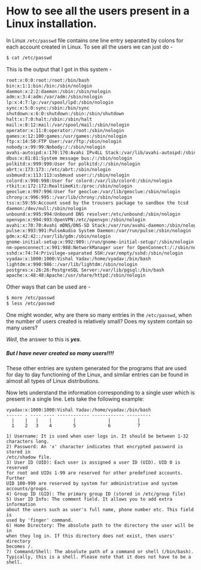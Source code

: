 How to see all the users present in a Linux installation.
===


In Linux `/etc/passwd` file contains one line entry separated by colons for
each account created in Linux. To see all the users we can just do -
```bash
$ cat /etc/passwd
```

This is the output that I got in this system -

```bash
root:x:0:0:root:/root:/bin/bash
bin:x:1:1:bin:/bin:/sbin/nologin
daemon:x:2:2:daemon:/sbin:/sbin/nologin
adm:x:3:4:adm:/var/adm:/sbin/nologin
lp:x:4:7:lp:/var/spool/lpd:/sbin/nologin
sync:x:5:0:sync:/sbin:/bin/sync
shutdown:x:6:0:shutdown:/sbin:/sbin/shutdown
halt:x:7:0:halt:/sbin:/sbin/halt
mail:x:8:12:mail:/var/spool/mail:/sbin/nologin
operator:x:11:0:operator:/root:/sbin/nologin
games:x:12:100:games:/usr/games:/sbin/nologin
ftp:x:14:50:FTP User:/var/ftp:/sbin/nologin
nobody:x:99:99:Nobody:/:/sbin/nologin
avahi-autoipd:x:170:170:Avahi IPv4LL Stack:/var/lib/avahi-autoipd:/sbin/....
dbus:x:81:81:System message bus:/:/sbin/nologin
polkitd:x:999:999:User for polkitd:/:/sbin/nologin
abrt:x:173:173::/etc/abrt:/sbin/nologin
usbmuxd:x:113:113:usbmuxd user:/:/sbin/nologin
colord:x:998:998:User for colord:/var/lib/colord:/sbin/nologin
rtkit:x:172:172:RealtimeKit:/proc:/sbin/nologin
geoclue:x:997:996:User for geoclue:/var/lib/geoclue:/sbin/nologin
chrony:x:996:995::/var/lib/chrony:/sbin/nologin
tss:x:59:59:Account used by the trousers package to sandbox the tcsd
daemon:/dev/null:/sbin/nologin
unbound:x:995:994:Unbound DNS resolver:/etc/unbound:/sbin/nologin
openvpn:x:994:993:OpenVPN:/etc/openvpn:/sbin/nologin
avahi:x:70:70:Avahi mDNS/DNS-SD Stack:/var/run/avahi-daemon:/sbin/nologin
pulse:x:993:991:PulseAudio System Daemon:/var/run/pulse:/sbin/nologin
gdm:x:42:42::/var/lib/gdm:/sbin/nologin
gnome-initial-setup:x:992:989::/run/gnome-initial-setup/:/sbin/nologin
nm-openconnect:x:991:988:NetworkManager user for OpenConnect:/:/sbin/nologin
sshd:x:74:74:Privilege-separated SSH:/var/empty/sshd:/sbin/nologin
vyadav:x:1000:1000:Vishal Yadav:/home/vyadav:/bin/bash
lightdm:x:990:986::/var/lib/lightdm:/sbin/nologin
postgres:x:26:26:PostgreSQL Server:/var/lib/pgsql:/bin/bash
apache:x:48:48:Apache:/usr/share/httpd:/sbin/nologin
```

Other ways that can be used are -
```bash
$ more /etc/passwd
$ less /etc/passwd
```

One might wonder, why are there so many entries in the `/etc/passwd`, when the
number of users created is relatively small? Does my system contain so many
users?

*Well*, the answer to this is ***yes***.

##### But I have never created so many users!!!!

These other entries are system generated for the programs that are used for
day to day functioning of the Linux, and similar entries can be found in almost
all types of Linux distributions.

Now lets understand the information corresponding to a single user which is
present in a single line. Lets take the following example:

    vyadav:x:1000:1000:Vishal Yadav:/home/vyadav:/bin/bash
    ------ - ---- ---- ------------ ------------ ---------
      |    |   |    |        |            |          |
      1    2   3    4        5            6          7
    
    1) Username: It is used when user logs in. It should be between 1-32
    characters long.
    2) Password: An 'x' character indicates that encrypted password is stored in
    /etc/shadow file.
    3) User ID (UID): Each user is assigned a user ID (UID). UID 0 is reserved
    for root and UIDs 1-99 are reserved for other predefined accounts. Further
    UID 100-999 are reserved by system for administrative and system
    accounts/groups.
    4) Group ID (GID): The primary group ID (stored in /etc/group file)
    5) User ID Info: The comment field. It allows you to add extra information
    about the users such as user's full name, phone number etc. This field is
    used by 'finger' command.
    6) Home Directory: The absolute path to the directory the user will be in
    when they log in. If this directory does not exist, then users' directory
    becomes /.
    7) Command/Shell: The absolute path of a command or shell (/bin/bash).
    Typically, this is a shell. Please note that it does not have to be a shell.
    
